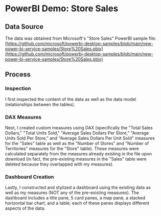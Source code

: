 # PowerBI Demo: Store Sales

## Data Source

The data was obtained from Microsoft's "Store Sales" PowerBI sample file: [https://github.com/microsoft/powerbi-desktop-samples/blob/main/new-power-bi-service-samples/Store%20Sales.pbix](https://github.com/microsoft/powerbi-desktop-samples/blob/main/new-power-bi-service-samples/Store%20Sales.pbix)

## Process

### Inspection

I first inspected the content of the data as well as the data model (relationships between the tables). 

### DAX Measures

Next, I created custom measures using DAX (specifically the "Total Sales Dollars," "Total Units Sold," "Average Sales Dollars Per Store," "Average Units Sold Per Store," and "Average Sales Dollars Per Unit Sold" measures for the "Sales" table as well as the "Number of Stores" and "Number of Territories" measures for the "Store" table). These measures were calculated separately from the measures already existing in the file upon download (in fact, the pre-existing measures in the "Sales" table were deleted because they overlapped with my measures).

### Dashboard Creation

Lastly, I constructed and stylized a dashboard using the existing data as well as my measures (NOT any of the pre-existing measures). The dashboard includes a title pane, 5 card panes, a map pane, a stacked horizontal bar chart, and a table; each of these panes displays different aspects of the data.